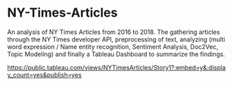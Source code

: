 # NY-Times-Articles
An analysis of NY Times Articles from 2016 to 2018. 
The gathering articles through the NY Times developer API, preprocessing of text, 
analyzing (multi word expression / Name entity recognition, Sentiment Analysis, Doc2Vec, Topic Modeling) and 
finally a Tableau Dashboard to summarize the findings.

https://public.tableau.com/views/NYTimesArticles/Story1?:embed=y&:display_count=yes&publish=yes

